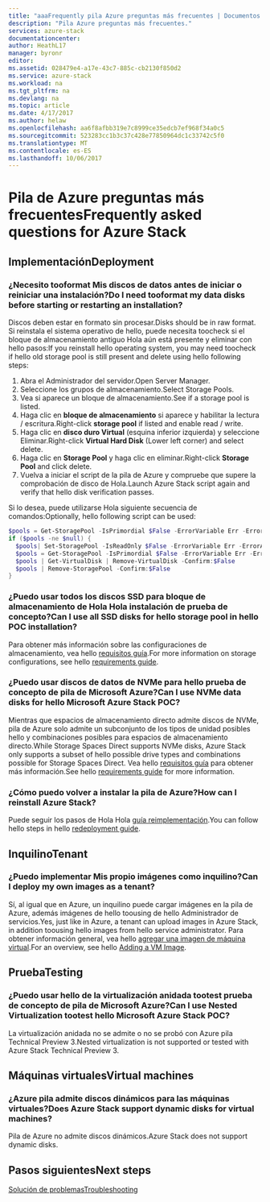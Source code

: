 ```yaml
---
title: "aaaFrequently pila Azure preguntas más frecuentes | Documentos de Microsoft"
description: "Pila Azure preguntas más frecuentes."
services: azure-stack
documentationcenter: 
author: HeathL17
manager: byronr
editor: 
ms.assetid: 028479e4-a17e-43c7-885c-cb2130f850d2
ms.service: azure-stack
ms.workload: na
ms.tgt_pltfrm: na
ms.devlang: na
ms.topic: article
ms.date: 4/17/2017
ms.author: helaw
ms.openlocfilehash: aa6f8afbb319e7c8999ce35edcb7ef968f34a0c5
ms.sourcegitcommit: 523283cc1b3c37c428e77850964dc1c33742c5f0
ms.translationtype: MT
ms.contentlocale: es-ES
ms.lasthandoff: 10/06/2017
---
```

# <a name="frequently-asked-questions-for-azure-stack"></a><span data-ttu-id="7688d-103">Pila de Azure preguntas más frecuentes</span><span class="sxs-lookup"><span data-stu-id="7688d-103">Frequently asked questions for Azure Stack</span></span>
## <a name="deployment"></a><span data-ttu-id="7688d-104">Implementación</span><span class="sxs-lookup"><span data-stu-id="7688d-104">Deployment</span></span>
### <a name="do-i-need-tooformat-my-data-disks-before-starting-or-restarting-an-installation"></a><span data-ttu-id="7688d-105">¿Necesito tooformat Mis discos de datos antes de iniciar o reiniciar una instalación?</span><span class="sxs-lookup"><span data-stu-id="7688d-105">Do I need tooformat my data disks before starting or restarting an installation?</span></span>
<span data-ttu-id="7688d-106">Discos deben estar en formato sin procesar.</span><span class="sxs-lookup"><span data-stu-id="7688d-106">Disks should be in raw format.</span></span> <span data-ttu-id="7688d-107">Si reinstala el sistema operativo de hello, puede necesita toocheck si el bloque de almacenamiento antiguo Hola aún está presente y eliminar con hello pasos:</span><span class="sxs-lookup"><span data-stu-id="7688d-107">If you reinstall hello operating system, you may need toocheck if hello old storage pool is still present and delete using hello following steps:</span></span>

1. <span data-ttu-id="7688d-108">Abra el Administrador del servidor.</span><span class="sxs-lookup"><span data-stu-id="7688d-108">Open Server Manager.</span></span>
2. <span data-ttu-id="7688d-109">Seleccione los grupos de almacenamiento.</span><span class="sxs-lookup"><span data-stu-id="7688d-109">Select Storage Pools.</span></span>
3. <span data-ttu-id="7688d-110">Vea si aparece un bloque de almacenamiento.</span><span class="sxs-lookup"><span data-stu-id="7688d-110">See if a storage pool is listed.</span></span>
4. <span data-ttu-id="7688d-111">Haga clic en **bloque de almacenamiento** si aparece y habilitar la lectura / escritura.</span><span class="sxs-lookup"><span data-stu-id="7688d-111">Right-click **storage pool** if listed and enable read / write.</span></span>
5. <span data-ttu-id="7688d-112">Haga clic en **disco duro Virtual** (esquina inferior izquierda) y seleccione Eliminar.</span><span class="sxs-lookup"><span data-stu-id="7688d-112">Right-click **Virtual Hard Disk** (Lower left corner) and select delete.</span></span>
6. <span data-ttu-id="7688d-113">Haga clic en **Storage Pool** y haga clic en eliminar.</span><span class="sxs-lookup"><span data-stu-id="7688d-113">Right-click **Storage Pool** and click delete.</span></span>
7. <span data-ttu-id="7688d-114">Vuelva a iniciar el script de la pila de Azure y compruebe que supere la comprobación de disco de Hola.</span><span class="sxs-lookup"><span data-stu-id="7688d-114">Launch Azure Stack script again and verify that hello disk verification passes.</span></span>

<span data-ttu-id="7688d-115">Si lo desea, puede utilizarse Hola siguiente secuencia de comandos:</span><span class="sxs-lookup"><span data-stu-id="7688d-115">Optionally, hello following script can be used:</span></span>

```PowerShell
$pools = Get-StoragePool -IsPrimordial $False -ErrorVariable Err -ErrorAction SilentlyContinue
if ($pools -ne $null) {
  $pools| Set-StoragePool -IsReadOnly $False -ErrorVariable Err -ErrorAction SilentlyContinue
  $pools = Get-StoragePool -IsPrimordial $False -ErrorVariable Err -ErrorAction SilentlyContinue
  $pools | Get-VirtualDisk | Remove-VirtualDisk -Confirm:$False
  $pools | Remove-StoragePool -Confirm:$False
}
```

### <a name="can-i-use-all-ssd-disks-for-hello-storage-pool-in-hello-poc-installation"></a><span data-ttu-id="7688d-116">¿Puedo usar todos los discos SSD para bloque de almacenamiento de Hola Hola instalación de prueba de concepto?</span><span class="sxs-lookup"><span data-stu-id="7688d-116">Can I use all SSD disks for hello storage pool in hello POC installation?</span></span>
<span data-ttu-id="7688d-117">Para obtener más información sobre las configuraciones de almacenamiento, vea hello [requisitos guía](azure-stack-deploy.md).</span><span class="sxs-lookup"><span data-stu-id="7688d-117">For more information on storage configurations, see hello [requirements guide](azure-stack-deploy.md).</span></span>

### <a name="can-i-use-nvme-data-disks-for-hello-microsoft-azure-stack-poc"></a><span data-ttu-id="7688d-118">¿Puedo usar discos de datos de NVMe para hello prueba de concepto de pila de Microsoft Azure?</span><span class="sxs-lookup"><span data-stu-id="7688d-118">Can I use NVMe data disks for hello Microsoft Azure Stack POC?</span></span>
<span data-ttu-id="7688d-119">Mientras que espacios de almacenamiento directo admite discos de NVMe, pila de Azure solo admite un subconjunto de los tipos de unidad posibles hello y combinaciones posibles para espacios de almacenamiento directo.</span><span class="sxs-lookup"><span data-stu-id="7688d-119">While Storage Spaces Direct supports NVMe disks, Azure Stack only supports a subset of hello possible drive types and combinations possible for Storage Spaces Direct.</span></span>  <span data-ttu-id="7688d-120">Vea hello [requisitos guía](azure-stack-deploy.md) para obtener más información.</span><span class="sxs-lookup"><span data-stu-id="7688d-120">See hello [requirements guide](azure-stack-deploy.md) for more information.</span></span> 

### <a name="how-can-i-reinstall-azure-stack"></a><span data-ttu-id="7688d-121">¿Cómo puedo volver a instalar la pila de Azure?</span><span class="sxs-lookup"><span data-stu-id="7688d-121">How can I reinstall Azure Stack?</span></span>
<span data-ttu-id="7688d-122">Puede seguir los pasos de Hola Hola [guía reimplementación](azure-stack-redeploy.md).</span><span class="sxs-lookup"><span data-stu-id="7688d-122">You can follow hello steps in hello [redeployment guide](azure-stack-redeploy.md).</span></span>  

## <a name="tenant"></a><span data-ttu-id="7688d-123">Inquilino</span><span class="sxs-lookup"><span data-stu-id="7688d-123">Tenant</span></span>
### <a name="can-i-deploy-my-own-images-as-a-tenant"></a><span data-ttu-id="7688d-124">¿Puedo implementar Mis propio imágenes como inquilino?</span><span class="sxs-lookup"><span data-stu-id="7688d-124">Can I deploy my own images as a tenant?</span></span>
<span data-ttu-id="7688d-125">Sí, al igual que en Azure, un inquilino puede cargar imágenes en la pila de Azure, además imágenes de hello toousing de hello Administrador de servicios.</span><span class="sxs-lookup"><span data-stu-id="7688d-125">Yes, just like in Azure, a tenant can upload images in Azure Stack, in addition toousing hello images from hello service administrator.</span></span> <span data-ttu-id="7688d-126">Para obtener información general, vea hello [agregar una imagen de máquina virtual](azure-stack-add-vm-image.md).</span><span class="sxs-lookup"><span data-stu-id="7688d-126">For an overview, see hello [Adding a VM Image](azure-stack-add-vm-image.md).</span></span> 

## <a name="testing"></a><span data-ttu-id="7688d-127">Prueba</span><span class="sxs-lookup"><span data-stu-id="7688d-127">Testing</span></span>
### <a name="can-i-use-nested-virtualization-tootest-hello-microsoft-azure-stack-poc"></a><span data-ttu-id="7688d-128">¿Puedo usar hello de la virtualización anidada tootest prueba de concepto de pila de Microsoft Azure?</span><span class="sxs-lookup"><span data-stu-id="7688d-128">Can I use Nested Virtualization tootest hello Microsoft Azure Stack POC?</span></span>
<span data-ttu-id="7688d-129">La virtualización anidada no se admite o no se probó con Azure pila Technical Preview 3.</span><span class="sxs-lookup"><span data-stu-id="7688d-129">Nested virtualization is not supported or tested with Azure Stack Technical Preview 3.</span></span>

## <a name="virtual-machines"></a><span data-ttu-id="7688d-130">Máquinas virtuales</span><span class="sxs-lookup"><span data-stu-id="7688d-130">Virtual machines</span></span>
### <a name="does-azure-stack-support-dynamic-disks-for-virtual-machines"></a><span data-ttu-id="7688d-131">¿Azure pila admite discos dinámicos para las máquinas virtuales?</span><span class="sxs-lookup"><span data-stu-id="7688d-131">Does Azure Stack support dynamic disks for virtual machines?</span></span>
<span data-ttu-id="7688d-132">Pila de Azure no admite discos dinámicos.</span><span class="sxs-lookup"><span data-stu-id="7688d-132">Azure Stack does not support dynamic disks.</span></span>


## <a name="next-steps"></a><span data-ttu-id="7688d-133">Pasos siguientes</span><span class="sxs-lookup"><span data-stu-id="7688d-133">Next steps</span></span>
[<span data-ttu-id="7688d-134">Solución de problemas</span><span class="sxs-lookup"><span data-stu-id="7688d-134">Troubleshooting</span></span>](azure-stack-troubleshooting.md)

